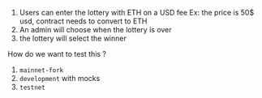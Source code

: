 1. Users can enter the lottery with ETH on a USD fee
    Ex: the price is 50$ usd, contract needs to convert to ETH
2. An admin will choose when the lottery is over
3. the lottery will select the winner


How do we want to test this ?

1. `mainnet-fork`
2. `development` with mocks
3. `testnet` 
